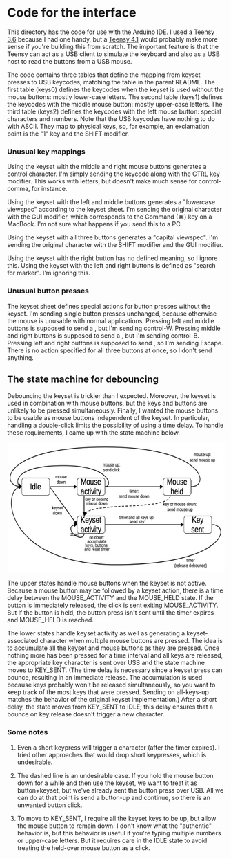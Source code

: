 # Code for the interface

This directory has the code for use with the Arduino IDE.
I used a [Teensy 3.6](https://www.pjrc.com/store/teensy36.html) because I had one handy, but a [Teensy 4.1](https://www.pjrc.com/store/teensy41.html)
would probably make more sense if you're building this from scratch.
The important feature is that the Teensy can act as a USB client to simulate the keyboard and also as a USB host to
read the buttons from a USB mouse.

The code contains three tables that define the mapping from keyset presses to USB keycodes, matching the table in the
parent README.
The first table (keys0) defines the keycodes when the keyset is used without the mouse buttons: mostly lower-case letters.
The second table (keys1) defines the keycodes with the middle mouse button: mostly upper-case letters.
The third table (keys2) defines the keycodes with the left mouse button: special characters and numbers.
Note that the USB keycodes have nothing to do with ASCII. They map to physical keys, so, for example,
an exclamation point is the "1" key and the SHIFT modifier.

### Unusual key mappings

Using the keyset with the middle and right mouse buttons generates a control character. I'm simply sending the
keycode along with the CTRL key modifier. This works with letters, but doesn't make much sense for control-comma, for instance.

Using the keyset with the left and middle buttons generates a "lowercase viewspec" according to the keyset sheet.
I'm sending the original character
with the GUI modifier, which corresponds to the Command (⌘) key on a MacBook. I'm not sure what happens if you
send this to a PC.

Using the keyset with all three buttons generates a "capital viewspec". I'm sending the original character with
the SHIFT modifier and the GUI modifier.

Using the keyset with the right button has no defined meaning, so I ignore this.
Using the keyset with the left and right buttons is defined as "search for marker". I'm ignoring this.

### Unusual button presses

The keyset sheet defines special actions for button presses without the keyset. I'm sending single button
presses unchanged, because otherwise the mouse is unusable with normal applications.
Pressing left and middle buttons is supposed to send a <BW>, but I'm sending control-W.
Pressing middle and right buttons is supposed to send a <RC>, but I'm sending control-B.
Pressing left and right buttons is supposed to send <ESC>, so I'm sending Escape.
There is no action specified for all three buttons at once, so I don't send anything.


## The state machine for debouncing

Debouncing the keyset is trickier than I expected. Moreover, the keyset is used in combination with mouse buttons, but the keys and buttons are unlikely to be
pressed simultaneously. Finally, I wanted the mouse buttons to be usable as mouse buttons independent of the keyset. In particular, handling a double-click
limits the possibility of using a time delay. To handle these requirements, I
came up with the state machine below.

<img src="https://raw.githubusercontent.com/shirriff/keyset-to-usb-interface/refs/heads/main/keyset/state-diagram.jpg" height="300" />

The upper states handle mouse buttons when the keyset is not active. Because a mouse button may be followed by a keyset action, there is a time delay
between the MOUSE_ACTIVITY and the MOUSE_HELD state. If the button is immediately released, the click is sent exiting MOUSE_ACTIVITY.
But if the button is held, the button press isn't sent until the timer expires and MOUSE_HELD is reached.

The lower states handle keyset activity as well as generating a keyset-associated character when multiple mouse buttons are pressed.
The idea is to accumulate all the keyset and mouse buttons as they are pressed. Once nothing more has been pressed for a time interval and all keys are
released, the appropriate key character is sent over USB and the state machine moves to KEY_SENT.
(The time delay is necessary since a keyset press can bounce, resulting in an immediate release. The accumulation is used because keys probably won't
be released simultaneously, so you want to keep track of the most keys that were pressed. Sending on all-keys-up matches the behavior of the original
keyset implementation.)
After a short delay, the state moves from KEY_SENT to IDLE; this delay ensures that a bounce on key release doesn't trigger a new character.

### Some notes

1. Even a short keypress will trigger a character (after the timer expires). I tried other approaches that would drop short keypresses, which
is undesirable.

2. The dashed line is an undesirable case. If you hold the mouse button down for a while and then use the keyset, we want to treat it
as button+keyset, but we've already sent the button press over USB. All we can do at that point is send a button-up and continue, so there is an unwanted
button click.

3. To move to KEY_SENT, I require all the keyset keys to be up, but allow the mouse button to remain down. I don't know what the
"authentic" behavior is, but this behavior is useful if you're typing multiple numbers or upper-case letters. But it requires care in the IDLE state to
avoid treating the held-over mouse button as a click.
